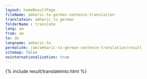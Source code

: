 ```yaml
---
layout: homeResultPage
fileName: amharic-to-german-sentence-translation
translatein: amharic_to_german
folderName : translate
lang: am
from: am
to: de
langname: amharic-to
permalink: /am/amharic-to-german-sentence-translation/result
sitemap: false
nointernationalization: true
---
```

{% include result/translateinto.html %}

<script src="/js/result/translation.js" data-foldername="{{page.folderName}}" data-lang="{{page.lang}}"></script>
